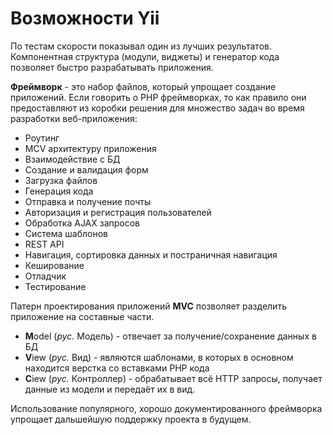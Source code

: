 # Возможности Yii

 По тестам скорости показывал один из лучших результатов. Компонентная структура (модули, виджеты) и генератор кода позволяет быстро разрабатывать приложения.

**Фреймворк** - это набор файлов, который упрощает создание приложений. Если говорить о PHP фреймворках, то как правило они предоставляют из коробки решения для множество задач во время разработки веб-приложения:

* Роутинг
* MCV архитектуру приложения
* Взаимодействие с БД
* Создание и валидация форм
* Загрузка файлов
* Генерация кода
* Отправка и получение почты
* Авторизация и регистрация пользователей
* Обработка AJAX запросов
* Система шаблонов
* REST API
* Навигация, сортировка данных и постраничная навигация
* Кеширование
* Отладчик
* Тестирование

Патерн проектирования приложений **MVC** позволяет разделить приложение на составные части.

* **M**odel (*рус.* Модель) - отвечает за получение/сохранение данных в БД
* **V**iew (*рус.* Вид) - являются шаблонами, в которых в основном находится верстка со вставками PHP кода
* **C**iew (*рус.* Контроллер) - обрабатывает всё HTTP запросы, получает данные из модели и передаёт их в вид.

Использование популярного, хорошо документированного фреймворка упрощает дальшейшую поддержку проекта в будущем.
